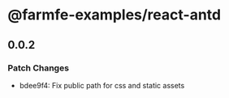 # @farmfe-examples/react-antd

## 0.0.2

### Patch Changes

- bdee9f4: Fix public path for css and static assets
